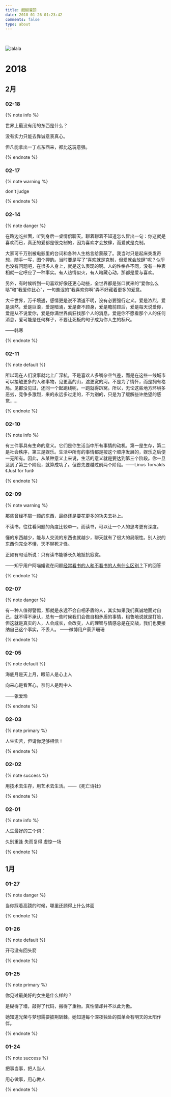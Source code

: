 ```yaml
---
title: 醍醐灌顶
date: 2018-01-26 01:23:42
comments: false
type: about
---
```


<br />

![lalala](../../../../images/lalala.jpg)

<!-- more -->

<!--

{% note default %}



{% endnote %}


	success //绿
	primary //紫
	default //灰
	danger  //红
	warning //黄
	info    //蓝

-->

<!-- more -->

# 2018

## 2月

### 02-18

{% note info %}

世界上最没有用的东西是什么？

没有实力只能去靠诚意表真心。

但凡能拿出一丁点东西来，都比这玩意强。

{% endnote %}

### 02-17

{% note warning %}

don't judge

{% endnote %}


### 02-14

{% note danger %}

在路边吃拉面，听到身后一桌情侣聊天。聊着聊着不知道怎么冒出一句：你这就是喜欢而已，真正的爱都是很克制的，因为喜欢才会放肆，而爱就是克制。

大家可千万别被电影里的台词和各种人生格言给蒙蔽了。我当时只是起床突发奇想，随手一写，图个押韵。当时要是写了“喜欢就是克制，但爱就会放肆”呢？似乎也没有问题吧，在很多人身上，就是这么表现的啊。人的性格各不同，没有一种表相就一定呼应了一种事实。有人热情似火，有人暗藏心动，那都是爱与喜欢。

另外，有时候听到一句喜欢好像还更心动些，全世界都是张口就来的“爱你么么哒”和“我爱你比心”，一句羞涩的“我喜欢你啊”弄不好藏着更多的爱意。

大千世界，万千境遇，感情更是说不清道不明，没有必要强行定义。爱是浓烈，爱是淡然，爱是巨浪，爱是暗涌，爱是奋不顾身，爱是瞻前顾后，爱是每天说爱你，爱是从不说爱你，爱是你满世界疯狂找那个人的消息，爱是你不愿看那个人的任何消息，爱可能是任何样子，不要让死板的句子成为你人生的标尺。

——韩寒

{% endnote %}

### 02-11

{% note default %}

所以现在人们没事就北上广深杭，不是喜欢人多嘴杂空气差，而是在这些一线城市可以接触更多的人和事物，见更高的山，渡更宽的河。不是为了情怀，而是拥有格局。见都没见过，还同一个起跑线呢，一跑就得趴窝。所以，无论这些地方环境多恶劣，竞争多激烈，来的永远多过走的，不为别的，只是为了缓解些许绝望的感觉……

{% endnote %}

### 02-10

{% note info %}

有三件事具有生命的意义。它们是你生活当中所有事情的动机。第一是生存，第二是社会秩序，第三是娱乐。生活中所有的事情都是按这个顺序发展的，娱乐之后便一无所有。因此，从某种意义上来说，生活的意义就是要达到第三个阶段。你一旦达到了第三个阶段，就算成功了。但首先要越过前两个阶段。——Linus Torvalds 《Just for fun》

{% endnote %}

### 02-09

{% note warning %}

那些曾经不屑一顾的东西，最终还是要花更多的功夫去补上。

不读书，往往看问题的角度比较单一。而读书，可以让一个人的思考更有深度。

懂的东西越少，能与人交流的东西也就越少，聊天就有了很大的局限性。别人说的东西你完全不懂，天不聊死才怪。

正如有句话所说：只有读书能够长久地抵抗寂寞。

——知乎用户阿喵姐说在问题[经常看书的人和不看书的人有什么区别？](https://www.zhihu.com/question/64501030/answer/300103506)下的回答

{% endnote %}

### 02-07

{% note danger %}

有一种人值得警惕，那就是永远不会自相矛盾的人，其实如果我们真诚地面对自己，就不得不承认，总有一些时候我们会做自相矛盾的事情，粗鲁地说就是打脸，但这就是真实的人，人会成长，会改变，人的理智与情感总是在交战，我们也要接纳自己这个事实，不丢人。 ——微博用户蔡尹珊珊

{% endnote %}

### 02-05

{% note default %}

海底月是天上月，眼前人是心上人

向来心是看客心，奈何人是剧中人

——张爱玲

{% endnote %}

### 02-03

{% note primary %}

人生实苦，但请你足够相信！

{% endnote %}


### 02-02

{% note success %}

用技术去生存，用艺术去生活。——《死亡诗社》

{% endnote %}

### 02-01

{% note info %}

人生最好的三个词：

久别重逢 失而复得 虚惊一场

{% endnote %}


## 1月

### 01-27

{% note danger %}

当你踩着高跷的时候，哪里还顾得上什么体面

{% endnote %}

### 01-26

{% note default %}

开弓没有回头箭

{% endnote %}


### 01-25

{% note primary %}

你见过最美好的女生是什么样的？

是糊得了墙，敲得了代码，搬得了重物。真性情却并不以此为傲。

她知道光荣与梦想需要披荆斩棘。她知道每个深夜独处的孤单会有明天的太阳作伴。

{% endnote %}


### 01-24

{% note success %}

把事当事，把人当人

用心做事，用心做人

{% endnote %}
